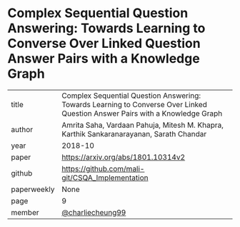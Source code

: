 # Complex Sequential Question Answering: Towards Learning to Converse Over Linked Question Answer Pairs with a Knowledge Graph


|  |  |
| :--- | :--- |
| title | Complex Sequential Question Answering: Towards Learning to Converse Over Linked Question Answer Pairs with a Knowledge Graph |
| author | Amrita Saha, Vardaan Pahuja, Mitesh M. Khapra, Karthik Sankaranarayanan, Sarath Chandar |
| year | 2018-10 |
| paper |  https://arxiv.org/abs/1801.10314v2 |
| github |  https://github.com/mali-git/CSQA_Implementation |
| paperweekly |  None |
| page | 9 |
| member | [@charliecheung99](https://github.com/charliecheung99) |
